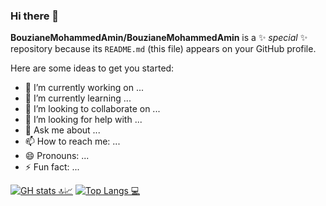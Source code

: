 ### Hi there 👋

**BouzianeMohammedAmin/BouzianeMohammedAmin** is a ✨ _special_ ✨ repository because its `README.md` (this file) appears on your GitHub profile.

Here are some ideas to get you started:

- 🔭 I’m currently working on ...
- 🌱 I’m currently learning ...
- 👯 I’m looking to collaborate on ...
- 🤔 I’m looking for help with ...
- 💬 Ask me about ...
- 📫 How to reach me: ...
- 😄 Pronouns: ...
- ⚡ Fun fact: ...


[![GH stats 🔝📈](https://github-readme-stats.vercel.app/api?username=BouzianeMohammedAmin&count_private=true&show_icons=true&theme=tokyonight&line_height=33)](https://github.com/BouzianeMohammedAmin?tab=repositories&q=&type=public)
[![Top Langs 💻](https://github-readme-stats.vercel.app/api/top-langs/?username=BouzianeMohammedAmin&count_private=true&theme=tokyonight&line_height=30&hide=html&layout=default)](https://github.com/BouzianeMohammedAmin?tab=repositories&q=&type=public)
